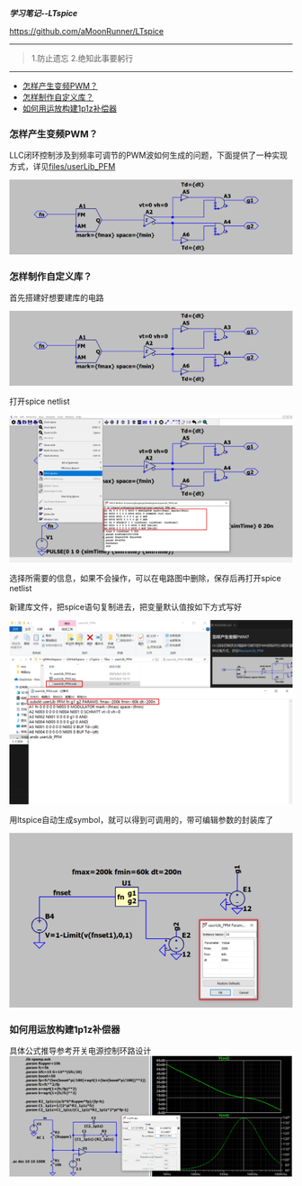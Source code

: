 ***学习笔记--LTspice***

<https://github.com/aMoonRunner/LTspice>

---

> 1.防止遗忘
> 2.绝知此事要躬行

---
- [怎样产生变频PWM？](#怎样产生变频pwm)
- [怎样制作自定义库？](#怎样制作自定义库)
- [如何用运放构建1p1z补偿器](#如何用运放构建1p1z补偿器)

### 怎样产生变频PWM？

LLC闭环控制涉及到频率可调节的PWM波如何生成的问题，下面提供了一种实现方式，详见[files/userLib_PFM](https://github.com/aMoonRunner/LTspice/tree/main/files/userLib_PFM)

![alt text](pictures/image-1.png)

### 怎样制作自定义库？

首先搭建好想要建库的电路

![alt text](pictures/image-1.png)

打开spice netlist

![alt text](pictures/image.png)

选择所需要的信息，如果不会操作，可以在电路图中删除，保存后再打开spice netlist

新建库文件，把spice语句复制进去，把变量默认值按如下方式写好

![alt text](pictures/image-2.png)

用ltspice自动生成symbol，就可以得到可调用的，带可编辑参数的封装库了

![alt text](pictures/image-3.png)



### 如何用运放构建1p1z补偿器
具体公式推导参考开关电源控制环路设计
![alt text](pictures/image-4.png)